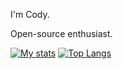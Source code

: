 I'm Cody.

Open-source enthusiast.


[![My stats](https://github-readme-stats.vercel.app/api?username=co-decode&theme=dark&hide_rank=true&hide_border=true&hide_title=true)](https://github.com/anuraghazra/github-readme-stats)
[![Top Langs](https://github-readme-stats.vercel.app/api/top-langs/?username=co-decode&theme=dark&layout=compact&hide_border=true)](https://github.com/anuraghazra/github-readme-stats)
